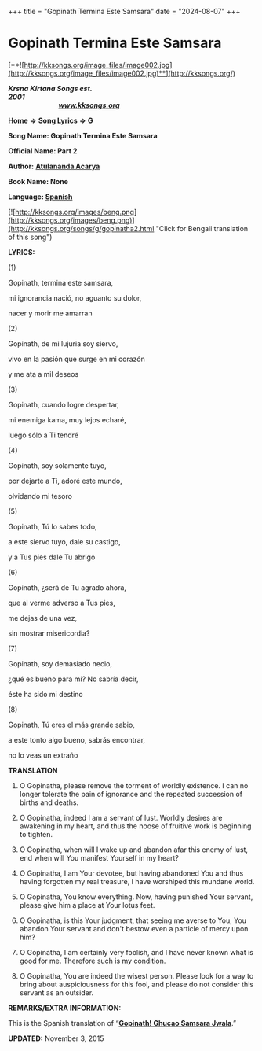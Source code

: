 +++
title = "Gopinath Termina Este Samsara"
date = "2024-08-07"
+++

# Gopinath Termina Este Samsara
[**![http://kksongs.org/image_files/image002.jpg](http://kksongs.org/image_files/image002.jpg)**](http://kksongs.org/)

**_Krsna Kirtana Songs est. 2001_**                                                                                                                                                 **_www.kksongs.org_**

**[Home](http://kksongs.org/)** **⇒** **[Song Lyrics](http://kksongs.org/lyrics.html)** **⇒** **[G](http://kksongs.org/songs/song_g.html)**

**Song Name: Gopinath Termina Este Samsara**

**Official Name: Part 2**

**Author:** [**Atulananda Acarya**](http://kksongs.org/authors/list/atulananda.html)

**Book Name: None**

**Language: [Spanish](http://kksongs.org/language/list/spanish.html)**

[![http://kksongs.org/images/beng.png](http://kksongs.org/images/beng.png)](http://kksongs.org/songs/g/gopinatha2.html "Click for Bengali translation of this song")

**LYRICS:**

(1)

Gopinath, termina este samsara,

mi ignorancia nació, no aguanto su dolor,

nacer y morir me amarran

(2)

Gopinath, de mi lujuria soy siervo,

vivo en la pasión que surge en mi corazón

y me ata a mil deseos

(3)

Gopinath, cuando logre despertar,

mi enemiga kama, muy lejos echaré,

luego sólo a Ti tendré

(4)

Gopinath, soy solamente tuyo,

por dejarte a Ti, adoré este mundo,

olvidando mi tesoro

(5)

Gopinath, Tú lo sabes todo,

a este siervo tuyo, dale su castigo,

y a Tus pies dale Tu abrigo

(6)

Gopinath, ¿será de Tu agrado ahora,

que al verme adverso a Tus pies,

me dejas de una vez,

sin mostrar misericordia?

(7)

Gopinath, soy demasiado necio,

¿qué es bueno para mí? No sabría decir,

éste ha sido mi destino

(8)

Gopinath, Tú eres el más grande sabio,

a este tonto algo bueno, sabrás encontrar,

no lo veas un extraño

**TRANSLATION**

1) O Gopinatha, please remove the torment of worldly existence. I can no longer tolerate the pain of ignorance and the repeated succession of births and deaths.

2) O Gopinatha, indeed I am a servant of lust. Worldly desires are awakening in my heart, and thus the noose of fruitive work is beginning to tighten.

3) O Gopinatha, when will I wake up and abandon afar this enemy of lust, end when will You manifest Yourself in my heart?

4) O Gopinatha, I am Your devotee, but having abandoned You and thus having forgotten my real treasure, I have worshiped this mundane world.

5) O Gopinatha, You know everything. Now, having punished Your servant, please give him a place at Your lotus feet.

6) O Gopinatha, is this Your judgment, that seeing me averse to You, You abandon Your servant and don't bestow even a particle of mercy upon him?

7) O Gopinatha, I am certainly very foolish, and I have never known what is good for me. Therefore such is my condition.

8) O Gopinatha, You are indeed the wisest person. Please look for a way to bring about auspiciousness for this fool, and please do not consider this servant as an outsider.

**REMARKS/EXTRA INFORMATION:**

This is the Spanish translation of “**[Gopinath! Ghucao Samsara Jwala](http://kksongs.org/songs/g/gopinatha2.html)**.”

**UPDATED:** November 3, 2015
